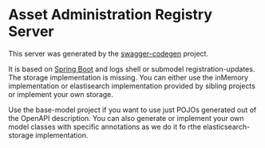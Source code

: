 # Asset Administration Registry Server

This server was generated by the [swagger-codegen](https://github.com/swagger-api/swagger-codegen) project.  

It is based on [Spring Boot](https://spring.io/projects/spring-boot) and logs shell or submodel registration-updates. The storage implementation is missing. You can either use the inMemory implementation or elastisearch implementation provided by sibling projects or implement your own storage.

Use the base-model project if you want to use just POJOs generated out of the OpenAPI description. You can also generate or implement your own model classes with specific annotations as we do it fo rthe elasticsearch-storage implementation.
